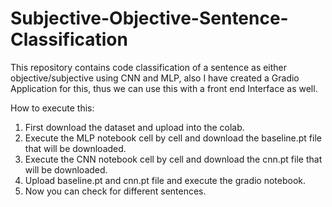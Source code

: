 # Subjective-Objective-Sentence-Classification
This repository contains code classification of a sentence as either objective/subjective using CNN and MLP, also I have created a Gradio Application for this, thus we can use this with a front end Interface as well.

How to execute this:

1. First download the dataset and upload into the colab.
2. Execute the MLP notebook cell by cell and download the baseline.pt file that will be downloaded.
3. Execute the CNN notebook cell by cell and download the cnn.pt file that will be downloaded.
4. Upload baseline.pt and cnn.pt file and execute the gradio notebook.
5. Now you can check for different sentences.
